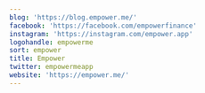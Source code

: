 ```yaml
---
blog: 'https://blog.empower.me/'
facebook: 'https://facebook.com/empowerfinance'
instagram: 'https://instagram.com/empower.app'
logohandle: empowerme
sort: empower
title: Empower
twitter: empowermeapp
website: 'https://empower.me/'
---
```

